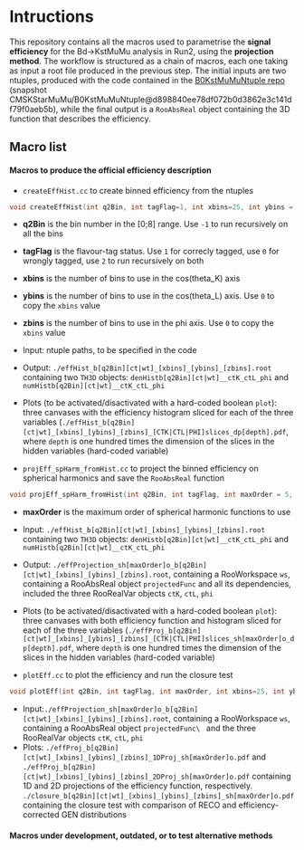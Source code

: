 # Intructions

This repository contains all the macros used to parametrise the **signal efficiency** for the Bd->KstMuMu analysis in Run2, using the **projection method**.
The workflow is structured as a chain of macros, each one taking as input a root file produced in the previous step.
The initial inputs are two ntuples, produced with the code contained in the
[B0KstMuMuNtuple repo](https://github.com/CMSKStarMuMu/B0KstMuMuNtuple)
(snapshot CMSKStarMuMu/B0KstMuMuNtuple@d898840ee78df072b0d3862e3c141df79f0aeb5b),
 while the final output is a `RooAbsReal` object containing the 3D function that describes the efficiency.

## Macro list

#### Macros to produce the official efficiency description

* `createEffHist.cc` to create binned efficiency from the ntuples
```c++
void createEffHist(int q2Bin, int tagFlag=1, int xbins=25, int ybins = 0, int zbins = 0)
```
  * **q2Bin** is the bin number in the [0;8] range. Use `-1` to run recursively on all the bins
  * **tagFlag** is the flavour-tag status. Use `1` for correcly tagged, use `0` for wrongly tagged, use `2` to run recursively on both
  * **xbins** is the number of bins to use in the cos(theta_K) axis
  * **ybins** is the number of bins to use in the cos(theta_L) axis. Use `0` to copy the `xbins` value
  * **zbins** is the number of bins to use in the phi axis. Use `0` to copy the `xbins` value
  * Input: ntuple paths, to be specified in the code
  * Output: `./effHist_b[q2Bin][ct|wt]_[xbins]_[ybins]_[zbins].root` containing two `TH3D` objects: `denHistb[q2Bin][ct|wt]__ctK_ctL_phi` and `numHistb[q2Bin][ct|wt]__ctK_ctL_phi`
  * Plots (to be activated/disactivated with a hard-coded boolean `plot`): three canvases with the efficiency histogram sliced for each of the three variables (`./effHist_b[q2Bin][ct|wt]_[xbins]_[ybins]_[zbins]_[CTK|CTL|PHI]slices_dp[depth].pdf`, where `depth` is one hundred times the dimension of the slices in the hidden variables (hard-coded variable)

* `projEff_spHarm_fromHist.cc` to project the binned efficiency on spherical harmonics and save the `RooAbsReal` function
```c++
void projEff_spHarm_fromHist(int q2Bin, int tagFlag, int maxOrder = 5, int xbins=25, int ybins = 0, int zbins = 0)
```
  * **maxOrder** is the maximum order of spherical harmonic functions to use
  * Input: `./effHist_b[q2Bin][ct|wt]_[xbins]_[ybins]_[zbins].root` containing two `TH3D` objects: `denHistb[q2Bin][ct|wt]__ctK_ctL_phi` and `numHistb[q2Bin][ct|wt]__ctK_ctL_phi`
  * Output: `./effProjection_sh[maxOrder]o_b[q2Bin][ct|wt]_[xbins]_[ybins]_[zbins].root`, containing a RooWorkspace `ws`, containing a RooAbsReal object `projectedFunc` and all its dependencies, included the three RooRealVar objects `ctK`, `ctL`, `phi`
  * Plots (to be activated/disactivated with a hard-coded boolean `plot`): three canvases with both efficiency function and histogram sliced for each of the three variables (`./effProj_b[q2Bin][ct|wt]_[xbins]_[ybins]_[zbins]_[CTK|CTL|PHI]slices_sh[maxOrder]o_dp[depth].pdf`, where `depth` is one hundred times the dimension of the slices in the hidden variables (hard-coded variable)

* `plotEff.cc` to plot the efficiency and run the closure test
```c++
void plotEff(int q2Bin, int tagFlag, int maxOrder, int xbins=25, int ybins = 0, int zbins = 0)
```
  * Input:`./effProjection_sh[maxOrder]o_b[q2Bin][ct|wt]_[xbins]_[ybins]_[zbins].root`, containing a RooWorkspace `ws`, containing a RooAbsReal object `projectedFunc\
` and the three RooRealVar objects `ctK`, `ctL`, `phi`
  * Plots: `./effProj_b[q2Bin][ct|wt]_[xbins]_[ybins]_[zbins]_1DProj_sh[maxOrder]o.pdf` and `./effProj_b[q2Bin][ct|wt]_[xbins]_[ybins]_[zbins]_2DProj_sh[maxOrder]o.pdf` containing 1D and 2D projections of the efficiency function, respectively. `./closure_b[q2Bin][ct|wt]_[xbins]_[ybins]_[zbins]_sh[maxOrder]o.pdf` containing the closure test with comparison of RECO and efficiency-corrected GEN distributions

#### Macros under development, outdated, or to test alternative methods


